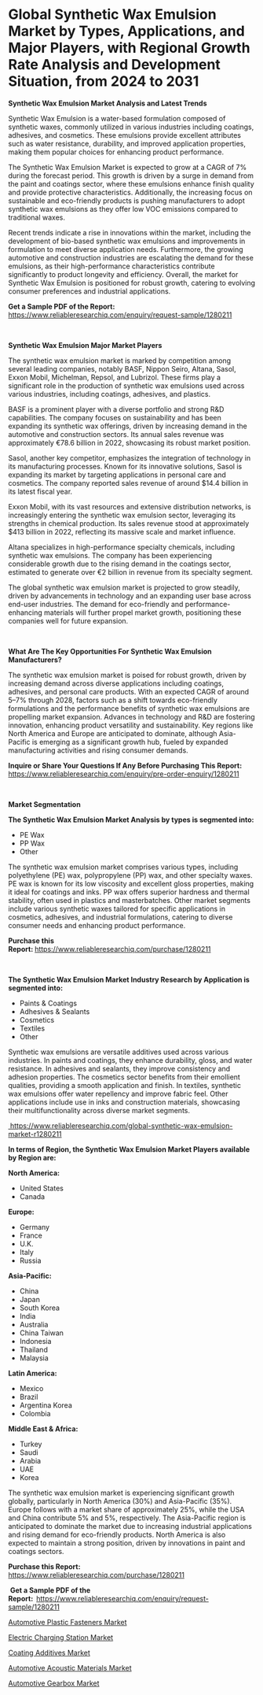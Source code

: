 <p><h1>Global Synthetic Wax Emulsion Market by Types, Applications, and Major Players, with Regional Growth Rate Analysis and Development Situation, from 2024 to 2031</h1></p><p><strong>Synthetic Wax Emulsion Market Analysis and Latest Trends</strong></p>
<p><p>Synthetic Wax Emulsion is a water-based formulation composed of synthetic waxes, commonly utilized in various industries including coatings, adhesives, and cosmetics. These emulsions provide excellent attributes such as water resistance, durability, and improved application properties, making them popular choices for enhancing product performance.</p><p>The Synthetic Wax Emulsion Market is expected to grow at a CAGR of 7% during the forecast period. This growth is driven by a surge in demand from the paint and coatings sector, where these emulsions enhance finish quality and provide protective characteristics. Additionally, the increasing focus on sustainable and eco-friendly products is pushing manufacturers to adopt synthetic wax emulsions as they offer low VOC emissions compared to traditional waxes.</p><p>Recent trends indicate a rise in innovations within the market, including the development of bio-based synthetic wax emulsions and improvements in formulation to meet diverse application needs. Furthermore, the growing automotive and construction industries are escalating the demand for these emulsions, as their high-performance characteristics contribute significantly to product longevity and efficiency. Overall, the market for Synthetic Wax Emulsion is positioned for robust growth, catering to evolving consumer preferences and industrial applications.</p></p>
<p><strong>Get a Sample PDF of the Report:&nbsp;</strong> <a href="https://www.reliableresearchiq.com/enquiry/request-sample/1280211?utm_campaign=1834&utm_medium=2&utm_source=Github&utm_content=ia&utm_term=10122024&utm_id=synthetic-wax-emulsion">https://www.reliableresearchiq.com/enquiry/request-sample/1280211</a></p>
<p>&nbsp;</p>
<p><strong>Synthetic Wax Emulsion Major Market Players</strong></p>
<p><p>The synthetic wax emulsion market is marked by competition among several leading companies, notably BASF, Nippon Seiro, Altana, Sasol, Exxon Mobil, Michelman, Repsol, and Lubrizol. These firms play a significant role in the production of synthetic wax emulsions used across various industries, including coatings, adhesives, and plastics.</p><p>BASF is a prominent player with a diverse portfolio and strong R&D capabilities. The company focuses on sustainability and has been expanding its synthetic wax offerings, driven by increasing demand in the automotive and construction sectors. Its annual sales revenue was approximately €78.6 billion in 2022, showcasing its robust market position.</p><p>Sasol, another key competitor, emphasizes the integration of technology in its manufacturing processes. Known for its innovative solutions, Sasol is expanding its market by targeting applications in personal care and cosmetics. The company reported sales revenue of around $14.4 billion in its latest fiscal year.</p><p>Exxon Mobil, with its vast resources and extensive distribution networks, is increasingly entering the synthetic wax emulsion sector, leveraging its strengths in chemical production. Its sales revenue stood at approximately $413 billion in 2022, reflecting its massive scale and market influence.</p><p>Altana specializes in high-performance specialty chemicals, including synthetic wax emulsions. The company has been experiencing considerable growth due to the rising demand in the coatings sector, estimated to generate over €2 billion in revenue from its specialty segment.</p><p>The global synthetic wax emulsion market is projected to grow steadily, driven by advancements in technology and an expanding user base across end-user industries. The demand for eco-friendly and performance-enhancing materials will further propel market growth, positioning these companies well for future expansion.</p></p>
<p>&nbsp;</p>
<p><strong>What Are The Key Opportunities For Synthetic Wax Emulsion Manufacturers?</strong></p>
<p><p>The synthetic wax emulsion market is poised for robust growth, driven by increasing demand across diverse applications including coatings, adhesives, and personal care products. With an expected CAGR of around 5–7% through 2028, factors such as a shift towards eco-friendly formulations and the performance benefits of synthetic wax emulsions are propelling market expansion. Advances in technology and R&D are fostering innovation, enhancing product versatility and sustainability. Key regions like North America and Europe are anticipated to dominate, although Asia-Pacific is emerging as a significant growth hub, fueled by expanded manufacturing activities and rising consumer demands.</p></p>
<p><strong>Inquire or Share Your Questions If Any Before Purchasing This Report:</strong> <a href="https://www.reliableresearchiq.com/enquiry/pre-order-enquiry/1280211?utm_campaign=1834&utm_medium=2&utm_source=Github&utm_content=ia&utm_term=10122024&utm_id=synthetic-wax-emulsion">https://www.reliableresearchiq.com/enquiry/pre-order-enquiry/1280211</a></p>
<p>&nbsp;</p>
<p><strong>Market Segmentation</strong></p>
<p><strong>The Synthetic Wax Emulsion Market Analysis by types is segmented into:</strong></p>
<p><ul><li>PE Wax</li><li>PP Wax</li><li>Other</li></ul></p>
<p><p>The synthetic wax emulsion market comprises various types, including polyethylene (PE) wax, polypropylene (PP) wax, and other specialty waxes. PE wax is known for its low viscosity and excellent gloss properties, making it ideal for coatings and inks. PP wax offers superior hardness and thermal stability, often used in plastics and masterbatches. Other market segments include various synthetic waxes tailored for specific applications in cosmetics, adhesives, and industrial formulations, catering to diverse consumer needs and enhancing product performance.</p></p>
<p><strong>Purchase this Report:&nbsp;</strong><a href="https://www.reliableresearchiq.com/purchase/1280211?utm_campaign=1834&utm_medium=2&utm_source=Github&utm_content=ia&utm_term=10122024&utm_id=synthetic-wax-emulsion">https://www.reliableresearchiq.com/purchase/1280211</a></p>
<p>&nbsp;</p>
<p><strong>The Synthetic Wax Emulsion Market Industry Research by Application is segmented into:</strong></p>
<p><ul><li>Paints & Coatings</li><li>Adhesives & Sealants</li><li>Cosmetics</li><li>Textiles</li><li>Other</li></ul></p>
<p><p>Synthetic wax emulsions are versatile additives used across various industries. In paints and coatings, they enhance durability, gloss, and water resistance. In adhesives and sealants, they improve consistency and adhesion properties. The cosmetics sector benefits from their emollient qualities, providing a smooth application and finish. In textiles, synthetic wax emulsions offer water repellency and improve fabric feel. Other applications include use in inks and construction materials, showcasing their multifunctionality across diverse market segments.</p></p>
<p><a href="https://www.reliableresearchiq.com/global-synthetic-wax-emulsion-market-r1280211?utm_campaign=1834&utm_medium=2&utm_source=Github&utm_content=ia&utm_term=10122024&utm_id=synthetic-wax-emulsion">&nbsp;https://www.reliableresearchiq.com/global-synthetic-wax-emulsion-market-r1280211</a></p>
<p><strong>In terms of Region, the Synthetic Wax Emulsion Market Players available by Region are:</strong></p>
<p>
    <p> <strong> North America: </strong>
        <ul>
            <li>United States</li>
            <li>Canada</li>
        </ul>
        </p> 
    <p> <strong> Europe: </strong>
        <ul>
            <li>Germany</li>
            <li>France</li>
            <li>U.K.</li>
            <li>Italy</li>
            <li>Russia</li>
        </ul>
        </p> 
    <p> <strong> Asia-Pacific: </strong>
        <ul>
            <li>China</li>
            <li>Japan</li>
            <li>South Korea</li>
            <li>India</li>
            <li>Australia</li>
            <li>China Taiwan</li>
            <li>Indonesia</li>
            <li>Thailand</li>
            <li>Malaysia</li>
        </ul>
        </p> 
    <p> <strong> Latin America: </strong>
        <ul>
            <li>Mexico</li>
            <li>Brazil</li>
            <li>Argentina Korea</li>
            <li>Colombia</li>
        </ul>
        </p> 
    <p> <strong> Middle East & Africa: </strong>
        <ul>
            <li>Turkey</li>
            <li>Saudi</li>
            <li>Arabia</li>
            <li>UAE</li>
            <li>Korea</li>
        </ul>
    </p>
    </p>
<p><p>The synthetic wax emulsion market is experiencing significant growth globally, particularly in North America (30%) and Asia-Pacific (35%). Europe follows with a market share of approximately 25%, while the USA and China contribute 5% and 5%, respectively. The Asia-Pacific region is anticipated to dominate the market due to increasing industrial applications and rising demand for eco-friendly products. North America is also expected to maintain a strong position, driven by innovations in paint and coatings sectors.</p></p>
<p><strong>Purchase this Report: </strong><a href="https://www.reliableresearchiq.com/purchase/1280211?utm_campaign=1834&utm_medium=2&utm_source=Github&utm_content=ia&utm_term=10122024&utm_id=synthetic-wax-emulsion">https://www.reliableresearchiq.com/purchase/1280211</a></p>
<p>&nbsp;<strong>Get a Sample PDF of the Report:&nbsp;&nbsp;</strong><a href="https://www.reliableresearchiq.com/enquiry/request-sample/1280211?utm_campaign=1834&utm_medium=2&utm_source=Github&utm_content=ia&utm_term=10122024&utm_id=synthetic-wax-emulsion">https://www.reliableresearchiq.com/enquiry/request-sample/1280211</a></p>
<p><strong></strong></p>
<p><p><a href="https://www.linkedin.com/pulse/navigating-automotive-plastic-fasteners-market-incorporating-jllue?utm_campaign=1834&utm_medium=2&utm_source=Github&utm_content=ia&utm_term=10122024&utm_id=synthetic-wax-emulsion">Automotive Plastic Fasteners Market</a></p><p><a href="https://www.linkedin.com/pulse/electric-charging-station-market-size-expansion-analysis-wzwpe?utm_campaign=1834&utm_medium=2&utm_source=Github&utm_content=ia&utm_term=10122024&utm_id=synthetic-wax-emulsion">Electric Charging Station Market</a></p><p><a href="https://www.linkedin.com/pulse/c-hannibex-sqmmf?utm_campaign=1834&utm_medium=2&utm_source=Github&utm_content=ia&utm_term=10122024&utm_id=synthetic-wax-emulsion">Coating Additives Market</a></p><p><a href="https://www.linkedin.com/pulse/market-insights-global-automotive-acoustic-materials-xlvoe?utm_campaign=1834&utm_medium=2&utm_source=Github&utm_content=ia&utm_term=10122024&utm_id=synthetic-wax-emulsion">Automotive Acoustic Materials Market</a></p><p><a href="https://www.linkedin.com/pulse/forecasting-growth-automotive-gearbox-market-size-scope-cagr-sfive?utm_campaign=1834&utm_medium=2&utm_source=Github&utm_content=ia&utm_term=10122024&utm_id=synthetic-wax-emulsion">Automotive Gearbox Market</a></p></p>